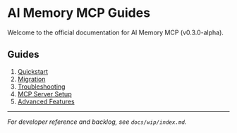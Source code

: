 # AI Memory MCP Guides

Welcome to the official documentation for AI Memory MCP (v0.3.0-alpha).  

## Guides

1. [Quickstart](quickstart.md)  
2. [Migration](migration.md)  
3. [Troubleshooting](troubleshooting.md)  
4. [MCP Server Setup](server.md)  
6. [Advanced Features](advanced-features.md)  

---

*For developer reference and backlog, see `docs/wip/index.md`.*